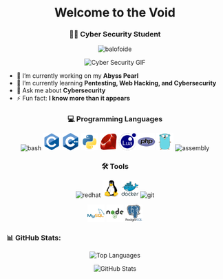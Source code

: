 <h1 align="center">Welcome to the Void</h1>
<h3 align="center">👨‍💻 Cyber Security Student</h3>

<p align="center"> 
  <img src="https://komarev.com/ghpvc/?username=balofoide&label=Eyes%20on%20me&color=5900ff&style=flat-square" alt="balofoide" /> 
</p>

<div align="center">
  <img src="https://media2.giphy.com/media/v1.Y2lkPTc5MGI3NjExdXdhMWZqZjJtZzZwdGEwcGY4d3F3Znl4bHNzcHU4bjg1MG43bTRneSZlcD12MV9pbnRlcm5hbF9naWZfYnlfaWQmY3Q9Zw/NTur7XlVDUdqM/giphy.gif" alt="Cyber Security GIF" width="500" />
</div>

- 🔭 I’m currently working on my **Abyss Pearl**
- 🌱 I’m currently learning **Pentesting, Web Hacking, and Cybersecurity**
- 💬 Ask me about **Cybersecurity**
- ⚡ Fun fact: **I know more than it appears**

<h3 align="center">💻 Programming Languages</h3>
<p align="center">
  <img src="https://www.vectorlogo.zone/logos/gnu_bash/gnu_bash-icon.svg" alt="bash" width="40" height="40"/>
  <img src="https://raw.githubusercontent.com/devicons/devicon/master/icons/c/c-original.svg" alt="c" width="40" height="40"/> 
  <img src="https://raw.githubusercontent.com/devicons/devicon/master/icons/cplusplus/cplusplus-original.svg" alt="cplusplus" width="40" height="40"/> 
  <img src="https://raw.githubusercontent.com/devicons/devicon/master/icons/python/python-original.svg" alt="python" width="40" height="40"/> 
  <img src="https://raw.githubusercontent.com/devicons/devicon/master/icons/ruby/ruby-original.svg" alt="ruby" width="40" height="40"/> 
  <img src="https://raw.githubusercontent.com/devicons/devicon/master/icons/lua/lua-original.svg" alt="lua" width="40" height="40"/> 
  <img src="https://raw.githubusercontent.com/devicons/devicon/master/icons/php/php-original.svg" alt="php" width="40" height="40"/> 
  <img src="https://raw.githubusercontent.com/devicons/devicon/master/icons/go/go-original.svg" alt="go" width="40" height="40"/> 
  <img src="https://www.vectorlogo.zone/logos/gnu_assembly/gnu_assembly-icon.svg" alt="assembly" width="40" height="40"/>
</p>

<h3 align="center">🛠️ Tools</h3>
<p align="center">
  <img src="https://www.vectorlogo.zone/logos/redhat/redhat-icon.svg" alt="redhat" width="40" height="40"/>
  <img src="https://raw.githubusercontent.com/devicons/devicon/master/icons/linux/linux-original.svg" alt="linux" width="40" height="40"/> 
  <img src="https://raw.githubusercontent.com/devicons/devicon/master/icons/docker/docker-original-wordmark.svg" alt="docker" width="40" height="40"/> 
  <img src="https://www.vectorlogo.zone/logos/git-scm/git-scm-icon.svg" alt="git" width="40" height="40"/> 
</p>
<p align="center">
  
  <img src="https://raw.githubusercontent.com/devicons/devicon/master/icons/mysql/mysql-original-wordmark.svg" alt="mysql" width="40" height="40"/> 
  <img src="https://raw.githubusercontent.com/devicons/devicon/master/icons/nodejs/nodejs-original-wordmark.svg" alt="nodejs" width="40" height="40"/> 
  <img src="https://raw.githubusercontent.com/devicons/devicon/master/icons/postgresql/postgresql-original-wordmark.svg" alt="postgresql" width="40" height="40"/> 
</p>




<h3 align="left">📊 GitHub Stats:</h3>

<p align="center">
  <img src="https://github-readme-stats.vercel.app/api/top-langs?username=balofoide&show_icons=true&theme=dark&title_color=7300ff&text_color=ffffff&locale=en&layout=compact" alt="Top Languages" />
</p>

<p align="center">
  <img src="https://github-readme-stats.vercel.app/api?username=balofoide&show_icons=true&theme=dark&title_color=7300ff&text_color=ffffff&locale=en" alt="GitHub Stats" />
</p>

